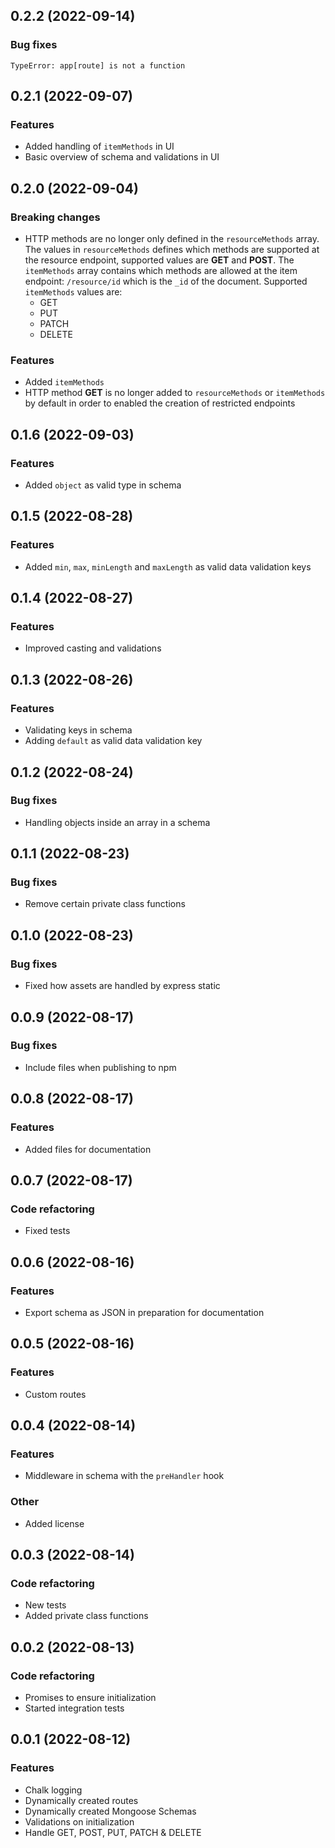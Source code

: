 ## 0.2.2 (2022-09-14)

### Bug fixes

`TypeError: app[route] is not a function`

## 0.2.1 (2022-09-07)

### Features

- Added handling of `itemMethods` in UI
- Basic overview of schema and validations in UI

## 0.2.0 (2022-09-04)

### Breaking changes

- HTTP methods are no longer only defined in the `resourceMethods` array. The values in `resourceMethods` defines which methods are supported at the resource endpoint, supported values are **GET** and **POST**. The `itemMethods` array contains which methods are allowed at the item endpoint: `/resource/id` which is the `_id` of the document. Supported `itemMethods` values are:
  - GET
  - PUT
  - PATCH
  - DELETE

### Features

- Added `itemMethods`
- HTTP method **GET** is no longer added to `resourceMethods` or `itemMethods` by default
  in order to enabled the creation of restricted endpoints

## 0.1.6 (2022-09-03)

### Features

- Added `object` as valid type in schema

## 0.1.5 (2022-08-28)

### Features

- Added `min`, `max`, `minLength` and `maxLength` as valid data validation keys

## 0.1.4 (2022-08-27)

### Features

- Improved casting and validations

## 0.1.3 (2022-08-26)

### Features

- Validating keys in schema
- Adding `default` as valid data validation key

## 0.1.2 (2022-08-24)

### Bug fixes

- Handling objects inside an array in a schema

## 0.1.1 (2022-08-23)

### Bug fixes

- Remove certain private class functions

## 0.1.0 (2022-08-23)

### Bug fixes

- Fixed how assets are handled by express static

## 0.0.9 (2022-08-17)

### Bug fixes

- Include files when publishing to npm

## 0.0.8 (2022-08-17)

### Features

- Added files for documentation

## 0.0.7 (2022-08-17)

### Code refactoring

- Fixed tests

## 0.0.6 (2022-08-16)

### Features

- Export schema as JSON in preparation for documentation

## 0.0.5 (2022-08-16)

### Features

- Custom routes

## 0.0.4 (2022-08-14)

### Features

- Middleware in schema with the `preHandler` hook

### Other

- Added license

## 0.0.3 (2022-08-14)

### Code refactoring

- New tests
- Added private class functions

## 0.0.2 (2022-08-13)

### Code refactoring

- Promises to ensure initialization
- Started integration tests

## 0.0.1 (2022-08-12)

### Features

- Chalk logging
- Dynamically created routes
- Dynamically created Mongoose Schemas
- Validations on initialization
- Handle GET, POST, PUT, PATCH & DELETE
